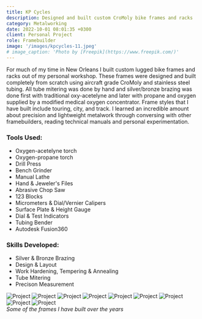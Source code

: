 ```yaml
---
title: KP Cycles
description: Designed and built custom CroMoly bike frames and racks
category: Metalworking
date: 2022-10-01 08:01:35 +0300
client: Personal Project
role: Framebuilder
image: '/images/kpcycles-11.jpeg'
# image_caption: 'Photo by [Freepik](https://www.freepik.com/)'
---
```


For much of my time in New Orleans I built custom lugged bike frames and racks out of my personal workshop. These frames were designed and built completely from scratch using aircraft grade CroMoly and stainless steel tubing. All tube mitering was done by hand and silver/bronze brazing was done first with traditional oxy-acetelyne and later with propane and oxygen supplied by a modified medical oxygen concentrator. Frame styles that I have built include touring, city, and track. I learned an incredible amount about precision and lightweight metalwork through conversing with other framebuilders, reading technical manuals and personal experimentation.

### Tools Used:

- Oxygen-acetelyne torch
- Oxygen-propane torch
- Drill Press
- Bench Grinder
- Manual Lathe
- Hand & Jeweler's Files
- Abrasive Chop Saw
- 123 Blocks
- Micrometers & Dial/Vernier Calipers
- Surface Plate & Height Gauge
- Dial & Test Indicators
- Tubing Bender
- Autodesk Fusion360

### Skills Developed:

- Silver & Bronze Brazing
- Design & Layout
- Work Hardening, Tempering & Annealing
- Tube Mitering
- Precison Measurement

<div class="gallery-box">
  <div class="gallery">
    <img src="/images/kpcycles-2.jpg" loading="lazy" alt="Project">
    <img src="/images/kpcycles-3.jpg" loading="lazy" alt="Project">
    <img src="/images/kpcycles-4.jpg" loading="lazy" alt="Project">
    <img src="/images/kpcycles-5.jpg" loading="lazy" alt="Project">
    <img src="/images/kpcycles-6.jpg" loading="lazy" alt="Project">
    <img src="/images/kpcycles-8.jpg" loading="lazy" alt="Project">
    <img src="/images/kpcycles-7.jpg" loading="lazy" alt="Project">
    <img src="/images/kpcycles-9.jpg" loading="lazy" alt="Project">
    <img src="/images/kpcycles-10.jpg" loading="lazy" alt="Project">
  </div>
  <em>Some of the frames I have built over the years</em>
</div>
